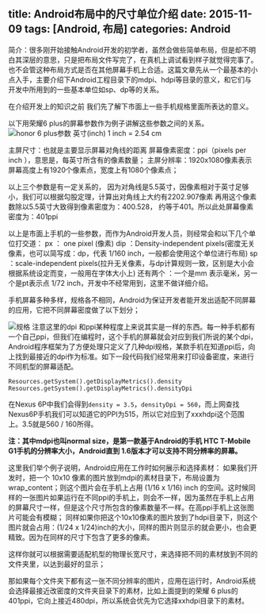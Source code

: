 title: Android布局中的尺寸单位介绍
date: 2015-11-09
tags: [Android, 布局]
categories: Android
---
简介：很多刚开始接触Android开发的初学者，虽然会做些简单布局，但是却不明白其深层的意思，只是把布局文件写完了，在真机上调试看到样子就觉得完事了。也不会管这种布局方式是否在其他屏幕手机上合适。这篇文章先从一个最基本的小点入手，主要介绍下Android工程目录下的mdpi、hdpi等目录的意义，和它们与开发中所用到的一些基本单位如sp、dp等的关系。

在介绍开发上的知识之前
我们先了解下市面上一些手机规格里面所表达的意义。

以下用荣耀6 plus的屏幕参数作为例子讲解这些参数之间的关系。
![honor 6 plus参数](http://upload-images.jianshu.io/upload_images/1362430-89dcf9b42412082c.jpg?imageMogr2/auto-orient/strip%7CimageView2/2/w/1240)
英寸(inch) 1 inch = 2.54 cm

主屏尺寸：也就是主要显示屏幕对角线的距离
屏幕像素密度：ppi（pixels per inch ），意思是，每英寸所含有的像素数量；
主屏分辨率：1920x1080像素表示屏幕高度上有1920个像素点，宽度上有1080个像素点；

以上三个参数是有一定关系的，
因为对角线是5.5英寸，因像素相对于英寸足够小，我们可以根据勾股定理，计算出对角线上大约有2202.907像素
再用这个像素数除以5.5英寸大致得到像素密度为：400.528， 约等于401。所以此处屏幕像素密度为：401ppi

以上是市面上手机的一些参数，而作为Android开发人员，则经常会和以下几个单位打交道：
px ： one pixel (像素)
dip ：Density-independent pixels(密度无关像素，也可以简写成：dp，代表 1/160 inch，一般都会使用这个单位进行布局)
sp ：scale-independent pixels(拉升无关像素，与dp计算规则一致，区别是大小会根据系统设定而变，一般用在字体大小上)
还有两个 ：一个是mm 表示毫米，另一个是pt表示点 1/72 inch，开发中不经常用到，这里不做详细介绍。

手机屏幕多种多样，规格各不相同，Android为保证开发者能开发出适配不同屏幕的应用，它把不同屏幕密度做了以下划分；

![规格](http://upload-images.jianshu.io/upload_images/1362430-d0b1aa50729b6f10.jpg?imageMogr2/auto-orient/strip%7CimageView2/2/w/1240)
注意这里的dpi 和ppi某种程度上来说其实是一样的东西。每一种手机都有一个自己ppi，但我们在编程时，这个手机的屏幕就会对应到我们所说的某个dpi，Android程序框架为了方便处理只定义了几种dpi规格，某款手机在知道ppi后，向上找到最接近的dpi作为标准。如下一段代码我们经常用来打印设备密度，来进行不同机型的屏幕适配。
```
Resources.getSystem().getDisplayMetrics().density
Resources.getSystem().getDisplayMetrics().densityDpi
```

在Nexus 6P中我们会得到`density = 3.5`，`densityDpi = 560`，而上网查找Nexus6P手机我们可以知道它的PPI为515，所以它对应到了xxxhdpi这个范围上。3.5就是560 / 160所得。

**注：其中mdpi也叫normal size，是第一款基于Android的手机 HTC T-Mobile G1手机的分辨率大小，Android直到 1.6版本才可以支持不同分辨率的屏幕。**

这里我们举个例子说明，Android应用在工作时如何展示和选择素材：
如果我们开发时，把一个 10x10 像素的图片放到mdpi的素材目录下，布局设置为wrap_content；则这个图片会在手机上占用 (1/16 x 1/16) inch 的空间。这时候同样的一张图片如果运行在不同ppi的手机上，则会不一样，因为虽然在手机上占用的屏幕尺寸一样，但是这个尺寸所包含的像素数量不一样。在高ppi手机上这张图片可能会有模糊；
同样如果你把这个10x10像素的图片放到了hdpi目录下，则这个图片就会占用：(1/24 x 1/24)inch的大小，同样的图片则显示的就会更小，也会更精致。因为在同样的尺寸下包含了更多的像素。

这样你就可以根据需要适配机型的物理长宽尺寸，来选择把不同的素材放到不同的文件夹里，以达到最好的显示；

那如果每个文件夹下都有这一张不同分辨率的图片，应用在运行时，Android系统会选择最接近改密度的文件夹目录下的素材，比如上面提到的荣耀 6 plus的401ppi，它向上接近480dpi，所以系统会优先为它选择xxhdpi目录下的素材。
